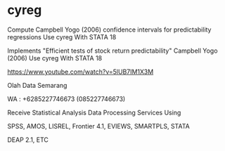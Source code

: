 # cyreg
Compute Campbell Yogo (2006) confidence intervals for predictability regressions Use cyreg With STATA 18

Implements "Efficient tests of stock return predictability" Campbell Yogo (2006) Use cyreg With STATA 18

https://www.youtube.com/watch?v=5lUB7IM1X3M

Olah Data Semarang

WA : +6285227746673 (085227746673)

Receive Statistical Analysis Data Processing Services Using

SPSS, AMOS, LISREL, Frontier 4.1, EVIEWS, SMARTPLS, STATA

DEAP 2.1, ETC
